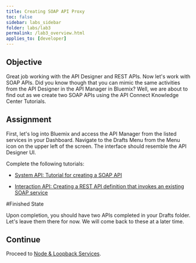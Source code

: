 ```yaml
---
title: Creating SOAP API Proxy
toc: false
sidebar: labs_sidebar
folder: labs/lab3
permalink: /lab3_overview.html
applies_to: [developer]
---
```


## Objective

Great job working with the API Designer and REST APIs.  Now let's work with SOAP APIs.  Did you know though that you can mimic the same activities from the API Designer in the API Manager in Bluemix?  Well, we are about to find out as we create two SOAP APIs using the API Connect Knowledge Center Tutorials.  

## Assignment

First, let's log into Bluemix and access the API Manager from the listed services in your Dashboard. Navigate to the Drafts Menu from the Menu icon on the upper left of the screen. The interface should resemble the API Designer UI. 

Complete the following tutorials:

* [System API: Tutorial for creating a SOAP API](https://www.ibm.com/support/knowledgecenter/en/SSMNED_5.0.0/com.ibm.apic.apionprem.doc/tutorial_apionprem_creating_SOAP_API.html)

*  [Interaction API: Creating a REST API definition that invokes an existing SOAP service](https://www.ibm.com/support/knowledgecenter/en/SSFS6T/com.ibm.apic.apionprem.doc/tutorial_apionprem_expose_SOAP.html
)

#Finished State

Upon completion, you should have two APIs completed in your Drafts folder.  Let's leave them there for now.  We will come back to these at a later time.


## Continue

Proceed to [Node & Loopback Services](lab4_overview.html).
